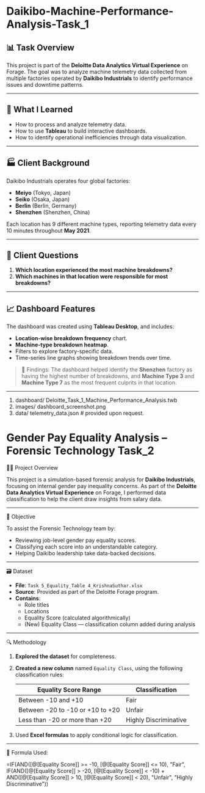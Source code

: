 # Daikibo-Machine-Performance-Analysis-Task_1
## 📊 Task Overview

This project is part of the **Deloitte Data Analytics Virtual Experience** on Forage. The goal was to analyze machine telemetry data collected from multiple factories operated by **Daikibo Industrials** to identify performance issues and downtime patterns.

---

## 🧠 What I Learned

- How to process and analyze telemetry data.
- How to use **Tableau** to build interactive dashboards.
- How to identify operational inefficiencies through data visualization.

---

## 🏭 Client Background

Daikibo Industrials operates four global factories:
- **Meiyo** (Tokyo, Japan)
- **Seiko** (Osaka, Japan)
- **Berlin** (Berlin, Germany)
- **Shenzhen** (Shenzhen, China)

Each location has 9 different machine types, reporting telemetry data every 10 minutes throughout **May 2021**.

---

## 🎯 Client Questions

1. **Which location experienced the most machine breakdowns?**
2. **Which machines in that location were responsible for most breakdowns?**

---

## 📈 Dashboard Features

The dashboard was created using **Tableau Desktop**, and includes:

- **Location-wise breakdown frequency** chart.
- **Machine-type breakdown heatmap**.
- Filters to explore factory-specific data.
- Time-series line graphs showing breakdown trends over time.

> 📍 Findings: The dashboard helped identify the **Shenzhen** factory as having the highest number of breakdowns, and **Machine Type 3** and **Machine Type 7** as the most frequent culprits in that location.

---
1. dashboard/ Deloitte_Task_1_Machine_Performance_Analysis.twb
3. images/ dashboard_screenshot.png
4. data/ telemetry_data.json # provided upon request. 



# Gender Pay Equality Analysis – Forensic Technology Task_2

🕵️‍♂️ Project Overview

This project is a simulation-based forensic analysis for **Daikibo Industrials**, focusing on internal gender pay inequality concerns. As part of the **Deloitte Data Analytics Virtual Experience** on Forage, I performed data classification to help the client draw insights from salary data.

---

🎯 Objective

To assist the Forensic Technology team by:
- Reviewing job-level gender pay equality scores.
- Classifying each score into an understandable category.
- Helping Daikibo leadership take data-backed decisions.

---

🗃️ Dataset

- **File**: `Task 5_Equality_Table 4_KrishnaSuthar.xlsx`
- **Source**: Provided as part of the Deloitte Forage program.
- **Contains**:
  - Role titles
  - Locations
  - Equality Score (calculated algorithmically)
  - (New) Equality Class — classification column added during analysis

---
🔍 Methodology

1. **Explored the dataset** for completeness.
2. **Created a new column** named `Equality Class`, using the following classification rules:

   | Equality Score Range | Classification         |
   |----------------------|------------------------|
   | Between -10 and +10  | Fair                   |
   | Between -20 to -10 or +10 to +20 | Unfair   |
   | Less than -20 or more than +20  | Highly Discriminative |

3. Used **Excel formulas** to apply conditional logic for classification.

---

🧮 Formula Used:

=IF(AND([@[Equality Score]] >= -10, [@[Equality Score]] <= 10), "Fair", IF(AND([@[Equality Score]] > -20, [@[Equality Score]] < -10) + AND([@[Equality Score]] > 10, [@[Equality Score]] < 20), "Unfair", "Highly Discriminative"))
